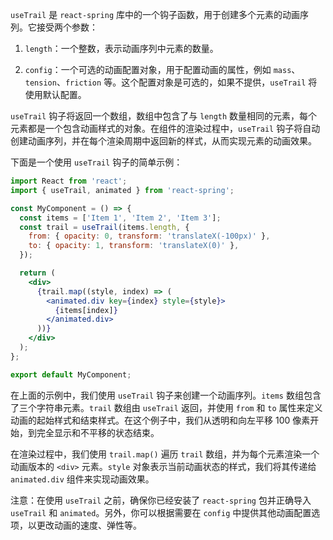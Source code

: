 `useTrail` 是 `react-spring` 库中的一个钩子函数，用于创建多个元素的动画序列。它接受两个参数：

1. `length`：一个整数，表示动画序列中元素的数量。

2. `config`：一个可选的动画配置对象，用于配置动画的属性，例如 `mass`、`tension`、`friction` 等。这个配置对象是可选的，如果不提供，`useTrail` 将使用默认配置。

`useTrail` 钩子将返回一个数组，数组中包含了与 `length` 数量相同的元素，每个元素都是一个包含动画样式的对象。在组件的渲染过程中，`useTrail` 钩子将自动创建动画序列，并在每个渲染周期中返回新的样式，从而实现元素的动画效果。

下面是一个使用 `useTrail` 钩子的简单示例：

```jsx
import React from 'react';
import { useTrail, animated } from 'react-spring';

const MyComponent = () => {
  const items = ['Item 1', 'Item 2', 'Item 3'];
  const trail = useTrail(items.length, {
    from: { opacity: 0, transform: 'translateX(-100px)' },
    to: { opacity: 1, transform: 'translateX(0)' },
  });

  return (
    <div>
      {trail.map((style, index) => (
        <animated.div key={index} style={style}>
          {items[index]}
        </animated.div>
      ))}
    </div>
  );
};

export default MyComponent;
```

在上面的示例中，我们使用 `useTrail` 钩子来创建一个动画序列。`items` 数组包含了三个字符串元素。`trail` 数组由 `useTrail` 返回，并使用 `from` 和 `to` 属性来定义动画的起始样式和结束样式。在这个例子中，我们从透明和向左平移 100 像素开始，到完全显示和不平移的状态结束。

在渲染过程中，我们使用 `trail.map()` 遍历 `trail` 数组，并为每个元素渲染一个动画版本的 `<div>` 元素。`style` 对象表示当前动画状态的样式，我们将其传递给 `animated.div` 组件来实现动画效果。

注意：在使用 `useTrail` 之前，确保你已经安装了 `react-spring` 包并正确导入 `useTrail` 和 `animated`。另外，你可以根据需要在 `config` 中提供其他动画配置选项，以更改动画的速度、弹性等。
